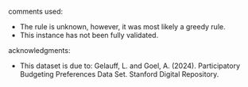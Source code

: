 comments used:
* The rule is unknown, however, it was most likely a greedy rule.
* This instance has not been fully validated.

acknowledgments:
* This dataset is due to: Gelauff, L. and Goel, A. (2024). Participatory Budgeting Preferences Data Set. Stanford Digital Repository.